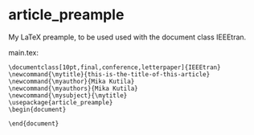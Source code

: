 article_preample
================

My LaTeX preample, to be used used with the document class IEEEtran.

main.tex:

	\documentclass[10pt,final,conference,letterpaper]{IEEEtran}
	\newcommand{\mytitle}{this-is-the-title-of-this-article}
	\newcommand{\myauthor}{Mika Kutila}
	\newcommand{\myauthors}{Mika Kutila}
	\newcommand{\mysubject}{\mytitle}
	\usepackage{article_preample}
	\begin{document}
	
	\end{document}
